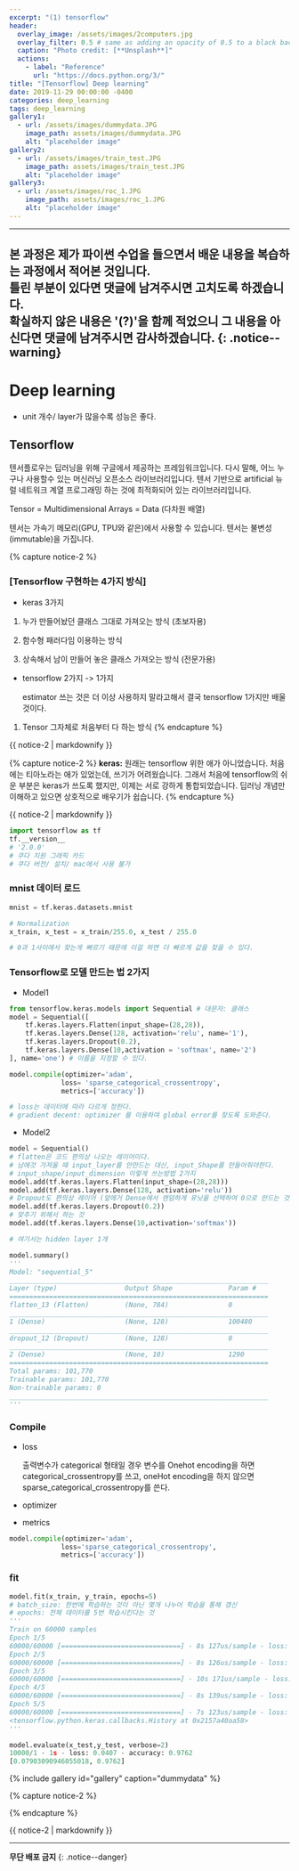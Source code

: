 ```yaml
---
excerpt: "(1) tensorflow"
header:
  overlay_image: /assets/images/2computers.jpg
  overlay_filter: 0.5 # same as adding an opacity of 0.5 to a black background
  caption: "Photo credit: [**Unsplash**]"
  actions:
    - label: "Reference"
      url: "https://docs.python.org/3/"
title: "[Tensorflow] Deep learning"
date: 2019-11-29 00:00:00 -0400
categories: deep_learning
tags: deep_learning 
gallery1:
  - url: /assets/images/dummydata.JPG
    image_path: assets/images/dummydata.JPG
    alt: "placeholder image"
gallery2:
  - url: /assets/images/train_test.JPG
    image_path: assets/images/train_test.JPG
    alt: "placeholder image"
gallery3:
  - url: /assets/images/roc_1.JPG
    image_path: assets/images/roc_1.JPG
    alt: "placeholder image"    
---
```


---
**본 과정은 제가 파이썬 수업을 들으면서 배운 내용을 복습하는 과정에서 적어본 것입니다.<br> 틀린 부분이 있다면 댓글에 남겨주시면 고치도록 하겠습니다.<br> 확실하지 않은 내용은 '(?)'을 함께 적었으니 그 내용을 아신다면 댓글에 남겨주시면 감사하겠습니다.** 
{: .notice--warning}
--- 

# Deep learning  

- unit 개수/ layer가 많을수록 성능은 좋다. 

## Tensorflow 

텐서플로우는 딥러닝을 위해 구글에서 제공하는 프레임워크입니다. 다시 말해, 어느 누구나 사용할수 있는 머신러닝 오픈소스 라이브러리입니다.
텐서 기반으로 artificial 뉴럴 네트워크 계열 프로그래밍 하는 것에 최적화되어 있는 라이브러리입니다.

Tensor = Multidimensional Arrays = Data (다차원 배열)

텐서는 가속기 메모리(GPU, TPU와 같은)에서 사용할 수 있습니다.
텐서는 불변성(immutable)을 가집니다.


{% capture notice-2 %}
### [Tensorflow 구현하는 4가지 방식]

- keras 3가지

1. 누가 만들어놨던 클래스 그대로 가져오는 방식 (초보자용)

2. 함수형 패러다임 이용하는 방식 

3. 상속해서 남이 만들어 놓은 클래스 가져오는 방식 (전문가용)

- tensorflow 2가지 -> 1가지 

    estimator 쓰는 것은 더 이상 사용하지 말라고해서 결국 tensorflow 1가지만 배울 것이다.

1. Tensor 그자체로 처음부터 다 하는 방식 
{% endcapture %}

<div class="notice">{{ notice-2 | markdownify }}</div>


{% capture notice-2 %}
**keras:** 원래는 tensorflow 위한 애가 아니었습니다. 처음에는 티아노라는 애가 있었는데, 쓰기가 어려웠습니다. 
그래서 처음에 tensorflow의 쉬운 부분은 keras가 쓰도록 했지만, 이제는 서로 강하게 통합되었습니다. 
딥러닝 개념만 이해하고 있으면 상호적으로 배우기가 쉽습니다. 
{% endcapture %}

<div class="notice">{{ notice-2 | markdownify }}</div>


```python
import tensorflow as tf
tf.__version__
# '2.0.0'
# 쿠다 지원 그래픽 카드 
# 쿠다 버전/ 설치/ mac에서 사용 불가 
```

### mnist 데이터 로드 

```python
mnist = tf.keras.datasets.mnist

# Normalization
x_train, x_test = x_train/255.0, x_test / 255.0

# 0과 1사이에서 찾는게 빠르기 때문에 이걸 하면 더 빠르게 값을 찾을 수 있다. 
```

### Tensorflow로 모델 만드는 법 2가지

- Model1 

```python
from tensorflow.keras.models import Sequential # 대문자: 클래스 
model = Sequential([
    tf.keras.layers.Flatten(input_shape=(28,28)),
    tf.keras.layers.Dense(128, activation='relu', name='1'),
    tf.keras.layers.Dropout(0.2),
    tf.keras.layers.Dense(10,activation = 'softmax', name='2')
], name='one') # 이름을 지정할 수 있다. 

model.compile(optimizer='adam',
             loss= 'sparse_categorical_crossentropy',
             metrics=['accuracy'])

# loss는 데이터에 따라 다르게 정한다. 
# gradient decent: optimizer 를 이용하여 global error를 찾도록 도와준다.
```

- Model2

```python
model = Sequential()
# flatten은 코드 편의상 나오는 레이어이다. 
# 남에것 가져올 때 input_layer를 안만드는 대신, input_Shape를 만들어줘야한다. 
# input_shape/input_dimension 이렇게 쓰는방법 2가지
model.add(tf.keras.layers.Flatten(input_shape=(28,28)))
model.add(tf.keras.layers.Dense(128, activation='relu'))
# Dropout도 편의상 레이어 (앞에거 Dense에서 랜덤하게 유닛을 선택하여 0으로 만드는 것)
model.add(tf.keras.layers.Dropout(0.2))
# 맞추기 위해서 하는 것 
model.add(tf.keras.layers.Dense(10,activation='softmax'))

# 여기서는 hidden layer 1개 

model.summary()
'''
Model: "sequential_5"
_________________________________________________________________
Layer (type)                 Output Shape              Param #   
=================================================================
flatten_13 (Flatten)         (None, 784)               0         
_________________________________________________________________
1 (Dense)                    (None, 128)               100480    
_________________________________________________________________
dropout_12 (Dropout)         (None, 128)               0         
_________________________________________________________________
2 (Dense)                    (None, 10)                1290      
=================================================================
Total params: 101,770
Trainable params: 101,770
Non-trainable params: 0
_________________________________________________________________
'''
```


### Compile 

- loss

    출력변수가 categorical 형태일 경우 변수를 
    Onehot encoding을 하면 categorical_crossentropy를 쓰고, oneHot encoding을 하지 않으면
    sparse_categorical_crossentropy를 쓴다.

- optimizer
- metrics 

 

```python
model.compile(optimizer='adam',
             loss='sparse_categorical_crossentropy',
             metrics=['accuracy'])
```

### fit

```python
model.fit(x_train, y_train, epochs=5)
# batch_size: 한번에 학습하는 것이 아닌 몇개 나누어 학습을 통해 갱신
# epochs: 전체 데이터를 5번 학습시킨다는 것 
'''
Train on 60000 samples
Epoch 1/5
60000/60000 [==============================] - 8s 127us/sample - loss: 0.0640 - accuracy: 0.9798
Epoch 2/5
60000/60000 [==============================] - 8s 126us/sample - loss: 0.0582 - accuracy: 0.9810
Epoch 3/5
60000/60000 [==============================] - 10s 171us/sample - loss: 0.0535 - accuracy: 0.9826
Epoch 4/5
60000/60000 [==============================] - 8s 139us/sample - loss: 0.0479 - accuracy: 0.9841
Epoch 5/5
60000/60000 [==============================] - 7s 123us/sample - loss: 0.0429 - accuracy: 0.9857
<tensorflow.python.keras.callbacks.History at 0x2157a40aa58>
'''

model.evaluate(x_test,y_test, verbose=2)
10000/1 - 1s - loss: 0.0407 - accuracy: 0.9762
[0.07903090946055018, 0.9762]
```

{% include gallery id="gallery" caption="dummydata" %}

{% capture notice-2 %}

{% endcapture %}

<div class="notice">{{ notice-2 | markdownify }}</div>




---
**무단 배포 금지** 
{: .notice--danger}
